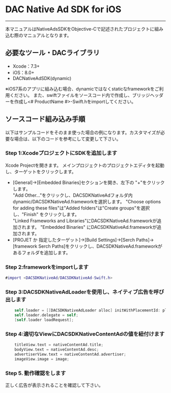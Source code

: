 # DAC Native Ad SDK for iOS 
- - -
本マニュアルはNativeAdsSDKをObjective-Cで記述されたプロジェクトに組み込む際のマニュアルとなります。

## 必要なツール・DACライブラリ
 - Xcode：7.3+
 - iOS：8.0+
 - DACNativeAdSDK(dynamic)
 
 ※iOS7系のアプリに組み込む場合、dynamicではなくstaticなframeworkをご利用ください。
 また、swiftファイルをソースコード内で作成し、ブリッジヘッダーを作成し<# ProductName #>-Swift.hをimportしてください。

## ソースコード組み込み手順
以下はサンプルコードをそのまま使った場合の例になります。カスタマイズが必要な場合は、以下のコードを参考にして変更して下さい。

### Step 1:XcodeプロジェクトにSDKを追加します
Xcode Projectを開きます。 
メインプロジェクトのプロジェクトエディタを起動し、ターゲットをクリックします。
- [General]->[Embedded Binaries]セクションを開き、左下の "+"をクリックします。  
"Add Other..."をクリックし、DACSDKNativeAdフォルダ内dynamic/DACSDKNativeAd.frameworkを選択します。
"Choose options for adding these files"は"Added folders"は"Create groups"を選択し、"Finish" をクリックします。  
"Linked Frameworks and Libraries"にDACSDKNativeAd.frameworkが追加されます。
"Embedded Binaries" にDACSDKNativeAd.frameworkが追加されます。
- [PROJET か 指定したターゲット]->[Build Settings]->[Serch Paths]->[framework Serch Paths]をクリックし、DACSDKNativeAd.frameworkがあるフォルダを追加します。

### Step 2:frameworkをimportします

```ViewController.m
#import <DACSDKNativeAd/DACSDKNativeAd-Swift.h>
```

### Step 3:DACSDKNativeAdLoaderを使用し、ネイティブ広告を呼び出します

```ViewController.swift
    self.loader = [[DACSDKNativeAdLoader alloc] initWithPlacementId: placementId rootViewController: self];
    self.loader.delegate = self;
    [self.loader loadRequest];
```

### Step 4:適切なViewにDACSDKNativeContentAdの値を紐付けます

```ViewController.swift
    titleView.text = nativeContentAd.title;
    bodyView.text = nativeContentAd.desc;
    advertiserView.text = nativeContentAd.advertiser;
    imageView.image = image;
```

### Step 5. 動作確認をします
正しく広告が表示されることを確認して下さい。

